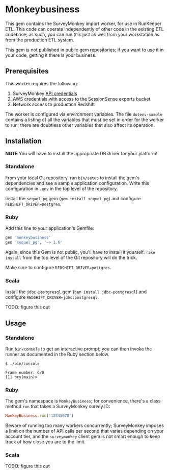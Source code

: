 # Monkeybusiness

This gem contains the SurveyMonkey import worker, for use in RunKeeper ETL.  This code can operate independently of other code in the existing ETL codebase; as such, you can run this just as well from your workstation as from the production ETL system.

This gem is not published in public gem repositories; if you want to use it in your code, getting it there is your business.

## Prerequisites

This worker requires the following:

1. SurveyMonkey [API credentials](https://developer.surveymonkey.com/)
2. AWS credentials with access to the SessionSense exports bucket
3. Network access to production Redshift

The worker is configured via environment variables.  The file `dotenv-sample` contains a listing of all the variables that must be set in order for the worker to run; there are doubtless other variables that also affect its operation.

## Installation

__NOTE__ You will have to install the appropriate DB driver for your platform!

### Standalone

From your local Git repository, run `bin/setup` to install the gem's dependencies and see a sample application configuration.  Write this configuration in `.env` in the top level of the repository.

Install the `sequel_pg` gem (`gem install sequel_pg`) and configure `REDSHIFT_DRIVER=postgres`.

### Ruby

Add this line to your application's Gemfile:

```ruby
gem 'monkeybusiness'
gem 'sequel_pg', '~> 1.6'
```

Again, since this Gem is not public, you'll have to install it yourself.  `rake install` from the top level of the Git repository will do the trick.

Make sure to configure `REDSHIFT_DRIVER=postgres`.

### Scala

Install the `jdbc-postgresql` gem (`gem install jdbc-postgresql`) and configure `REDSHIFT_DRIVER=jdbc:postgresql`.

TODO: figure this out

## Usage

### Standalone

Run `bin/console` to get an interactive prompt; you can then invoke the runner as documented in the Ruby section below.

    $ ./bin/console

    Frame number: 0/0
    [1] pry(main)>

### Ruby

The gem's namespace is `MonkeyBusiness`; for convenience, there's a class method `run` that takes a SurveyMonkey survey ID:

```ruby
MonkeyBusiness.run('12345678')
```

Beware of running too many workers concurrently; SurveyMonkey imposes a limit on the number of API calls per second that varies depending on your account tier, and the `surveymonkey` client gem is not smart enough to keep track of how close you are to the limit.

### Scala

TODO: figure this out
